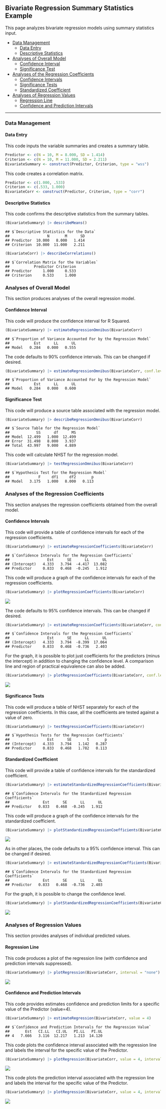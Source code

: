 
## Bivariate Regression Summary Statistics Example

This page analyzes bivariate regression models using summary statistics
input.

- [Data Management](#data-management)
  - [Data Entry](#data-entry)
  - [Descriptive Statistics](#descriptive-statistics)
- [Analyses of Overall Model](#analyses-of-overall-model)
  - [Confidence Interval](#confidence-interval)
  - [Significance Test](#significance-test)
- [Analyses of the Regression
  Coefficients](#analyses-of-the-regression-coefficients)
  - [Confidence Intervals](#confidence-intervals)
  - [Significance Tests](#significance-tests)
  - [Standardized Coefficient](#standardized-coefficient)
- [Analyses of Regression Values](#analyses-of-regression-values)
  - [Regression Line](#regression-line)
  - [Confidence and Prediction
    Intervals](#confidence-and-prediction-intervals)

------------------------------------------------------------------------

### Data Management

#### Data Entry

This code inputs the variable summaries and creates a summary table.

``` r
Predictor <- c(N = 10, M = 8.000, SD = 1.414)
Criterion <- c(N = 10, M = 11.000, SD = 2.211)
BivariateSummary <- construct(Predictor, Criterion, type = "wss")
```

This code creates a correlation matrix.

``` r
Predictor <- c(1.000, .533)
Criterion <- c(.533, 1.000)
BivariateCorr <- construct(Predictor, Criterion, type = "corr")
```

#### Descriptive Statistics

This code confirms the descriptive statistics from the summary tables.

``` r
(BivariateSummary) |> describeMeans()
```

    ## $`Descriptive Statistics for the Data`
    ##                 N       M      SD
    ## Predictor  10.000   8.000   1.414
    ## Criterion  10.000  11.000   2.211

``` r
(BivariateCorr) |> describeCorrelations()
```

    ## $`Correlation Matrix for the Variables`
    ##           Predictor Criterion
    ## Predictor     1.000     0.533
    ## Criterion     0.533     1.000

### Analyses of Overall Model

This section produces analyses of the overall regression model.

#### Confidence Interval

This code will produce the confidence interval for R Squared.

``` r
(BivariateSummary) |> estimateRegressionOmnibus(BivariateCorr)
```

    ## $`Proportion of Variance Accounted For by the Regression Model`
    ##           Est      LL      UL
    ## Model   0.284   0.000   0.555

The code defaults to 90% confidence intervals. This can be changed if
desired.

``` r
(BivariateSummary) |> estimateRegressionOmnibus(BivariateCorr, conf.level = .95)
```

    ## $`Proportion of Variance Accounted For by the Regression Model`
    ##           Est      LL      UL
    ## Model   0.284   0.000   0.600

#### Significance Test

This code will produce a source table associated with the regression
model.

``` r
(BivariateSummary) |> describeRegressionOmnibus(BivariateCorr)
```

    ## $`Source Table for the Regression Model`
    ##            SS      df      MS
    ## Model  12.499   1.000  12.499
    ## Error  31.498   8.000   3.937
    ## Total  43.997   9.000   4.889

This code will calculate NHST for the regression model.

``` r
(BivariateSummary) |> testRegressionOmnibus(BivariateCorr)
```

    ## $`Hypothesis Test for the Regression Model`
    ##             F     df1     df2       p
    ## Model   3.175   1.000   8.000   0.113

### Analyses of the Regression Coefficients

This section analyses the regression coefficients obtained from the
overall model.

#### Confidence Intervals

This code will provide a table of confidence intervals for each of the
regression coefficients.

``` r
(BivariateSummary) |> estimateRegressionCoefficients(BivariateCorr)
```

    ## $`Confidence Intervals for the Regression Coefficients`
    ##                 Est      SE      LL      UL
    ## (Intercept)   4.333   3.794  -4.417  13.082
    ## Predictor     0.833   0.468  -0.245   1.912

This code will produce a graph of the confidence intervals for each of
the regression coefficients.

``` r
(BivariateSummary) |> plotRegressionCoefficients(BivariateCorr)
```

![](figures/Bivariate-Summary-CoefficientsA-1.png)<!-- -->

The code defaults to 95% confidence intervals. This can be changed if
desired.

``` r
(BivariateSummary) |> estimateRegressionCoefficients(BivariateCorr, conf.level = .99)
```

    ## $`Confidence Intervals for the Regression Coefficients`
    ##                 Est      SE      LL      UL
    ## (Intercept)   4.333   3.794  -8.399  17.064
    ## Predictor     0.833   0.468  -0.736   2.403

For the graph, it is possible to plot just coefficients for the
predictors (minus the intercept) in addition to changing the confidence
level. A comparison line and region of practical equivalence can also be
added.

``` r
(BivariateSummary) |> plotRegressionCoefficients(BivariateCorr, conf.level = .99, line = 0, rope = c(-.5, .5), intercept = FALSE)
```

![](figures/Bivariate-Summary-CoefficientsB-1.png)<!-- -->

#### Significance Tests

This code will produce a table of NHST separately for each of the
regression coefficients. In this case, all the coefficients are tested
against a value of zero.

``` r
(BivariateSummary) |> testRegressionCoefficients(BivariateCorr)
```

    ## $`Hypothesis Tests for the Regression Coefficients`
    ##                 Est      SE       t       p
    ## (Intercept)   4.333   3.794   1.142   0.287
    ## Predictor     0.833   0.468   1.782   0.113

#### Standardized Coefficient

This code will provide a table of confidence intervals for the
standardized coefficient.

``` r
(BivariateSummary) |> estimateStandardizedRegressionCoefficients(BivariateCorr)
```

    ## $`Confidence Intervals for the Standardized Regression Coefficients`
    ##               Est      SE      LL      UL
    ## Predictor   0.833   0.468  -0.245   1.912

This code will produce a graph of the confidence intervals for the
standardized coefficient.

``` r
(BivariateSummary) |> plotStandardizedRegressionCoefficients(BivariateCorr)
```

![](figures/Bivariate-Summary-StandardizedA-1.png)<!-- -->

As in other places, the code defaults to a 95% confidence interval. This
can be changed if desired.

``` r
(BivariateSummary) |> estimateStandardizedRegressionCoefficients(BivariateCorr, conf.level = .99)
```

    ## $`Confidence Intervals for the Standardized Regression Coefficients`
    ##               Est      SE      LL      UL
    ## Predictor   0.833   0.468  -0.736   2.403

For the graph, it is possible to change the confidence level.

``` r
(BivariateSummary) |> plotStandardizedRegressionCoefficients(BivariateCorr, conf.level = .99)
```

![](figures/Bivariate-Summary-StandardizedB-1.png)<!-- -->

### Analyses of Regression Values

This section provides analyses of individual predicted values.

#### Regression Line

This code produces a plot of the regression line (with confidence and
prediction intervals suppressed).

``` r
(BivariateSummary) |> plotRegression(BivariateCorr, interval = "none")
```

![](figures/Bivariate-Summary-LineA-1.png)<!-- -->

#### Confidence and Prediction Intervals

This code provides estimates confidence and prediction limits for a
specific value of the Predictor (value=4).

``` r
(BivariateSummary) |> estimateRegression(BivariateCorr, value = 4)
```

    ## $`Confidence and Prediction Intervals for the Regression Value`
    ##       Est   CI.LL   CI.UL   PI.LL   PI.UL
    ## 4   7.666   3.116  12.217   1.213  14.120

This code plots the confidence interval associated with the regression
line and labels the interval for the specific value of the Predictor.

``` r
(BivariateSummary) |> plotRegression(BivariateCorr, value = 4, interval = "confidence")
```

![](figures/Bivariate-Summary-ConfidenceA-1.png)<!-- -->

This code plots the prediction interval associated with the regression
line and labels the interval for the specific value of the Predictor.

``` r
(BivariateSummary) |> plotRegression(BivariateCorr, value = 4, interval = "prediction")
```

![](figures/Bivariate-Summary-ConfidenceB-1.png)<!-- -->
